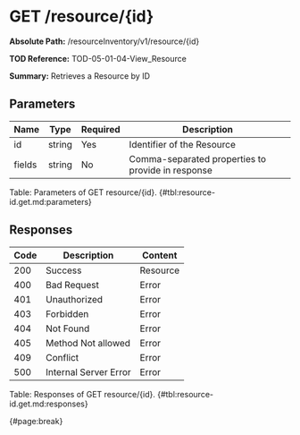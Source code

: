 <!--
    ATTENTION: This file was generated via gradle!
               Do NOT manually edit this file! Any such changes will be overwritten!
-->

# GET /resource/{id}

**Absolute Path:** /resourceInventory/v1/resource/{id}

**TOD Reference:** TOD-05-01-04-View_Resource

**Summary:** Retrieves a Resource by ID

## Parameters

| Name | Type | Required | Description |
| ------ | ------ | --- | ------------ |
| id | string | Yes | Identifier of the Resource |
| fields | string | No | Comma-separated properties to provide in response |

Table: Parameters of GET resource/{id}. {#tbl:resource-id.get.md:parameters}

## Responses

| Code | Description | Content |
|------|-------------|---------|
| 200 | Success | Resource |
| 400 | Bad Request | Error |
| 401 | Unauthorized | Error |
| 403 | Forbidden | Error |
| 404 | Not Found | Error |
| 405 | Method Not allowed | Error |
| 409 | Conflict | Error |
| 500 | Internal Server Error | Error |

Table: Responses of GET resource/{id}. {#tbl:resource-id.get.md:responses}

{#page:break}
